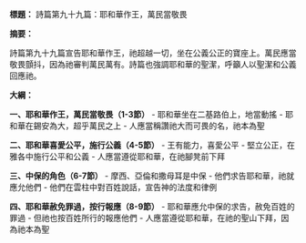 **標題：** 詩篇第九十九篇：耶和華作王，萬民當敬畏

**摘要：**

詩篇第九十九篇宣告耶和華作王，祂超越一切，坐在公義公正的寶座上。萬民應當敬畏顫抖，因為祂審判萬民萬有。詩篇也強調耶和華的聖潔，呼籲人以聖潔和公義回應祂。

**大綱：**

**一、耶和華作王，萬民當敬畏（1-3節）**
    - 耶和華坐在二基路伯上，地當動搖
    - 耶和華在錫安為大，超乎萬民之上
    - 人應當稱讚祂大而可畏的名，祂本為聖

**二、耶和華喜愛公平，施行公義（4-5節）**
    - 王有能力，喜愛公平
    - 堅立公正，在雅各中施行公平和公義
    - 人應當遵從耶和華，在祂腳凳前下拜

**三、中保的角色（6-7節）**
    - 摩西、亞倫和撒母耳是中保
    - 他們求告耶和華，祂就應允他們
    - 他們在雲柱中對百姓說話，宣告神的法度和律例

**四、耶和華赦免罪過，按行報應（8-9節）**
    - 耶和華應允中保的求告，赦免百姓的罪過
    - 但祂也按百姓所行的報應他們
    - 人應當遵從耶和華，在祂的聖山下拜，因為祂本為聖